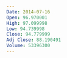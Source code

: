 ```yaml
---
Date: 2014-07-16
Open: 96.970001
High: 97.099998
Low: 94.739998
Close: 94.779999
Adj Close: 88.190491
Volume: 53396300
---
```

